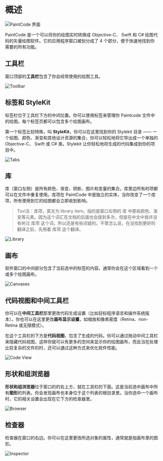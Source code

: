 # 概述

![PaintCode 界面](./images/paintcode_ui.png)

PaintCode 是一个可以将你的绘图实时转换成 Objective-C、 Swift 和 C# 绘图代码的矢量绘图软件。它的应用程序窗口被划分成了 4 个部分，便于快速地找到你需要的所有功能。

## 工具栏

窗口顶部的**工具栏**包含了你会经常使用的绘图工具。

![Toolbar](images/toolbar.png)

## 标签和 StyleKit

标签栏位于工具栏下方的中间位置。你可以使用标签来管理你 Paintcode 文件中的绘图。每个标签页都可以包含多个绘图画布。

第一个标签比较特殊，叫 **StyleKit**，你可以在这里找到你的 Stylekit 目录 —— 一个绘图、颜色、渐变和其他设计资源的集合，你可以轻松地将它导出成一个单独的 Objective-C、 Swift 或 C# 类。Stylekit 让你轻松地将生成的代码集成到你的项目中。

![Tabs](./images/tabs.png)

## 库

库（窗口左侧）是所有颜色、渐变、阴影、图片和变量的集合。库里边所有的项都可以在文件中重复使用。库项在 PaintCode 中是独立的实体，当你改变了一个库项，所有使用到它的绘图都会立即收到影响。

> Tovi注：库项，英文为 library item。指的是窗口左侧的 库 中那些颜色、渐变等元素。因为这个词汇在文档的后面也会提到多次，但是在中文中我并没有听过 库项 这个词，所以还是有些迟疑的。不管怎么说，在没找到更好的翻译之前，先用着 库项 这个翻译。

![Library](./images/library.png)

## 画布

软件窗口的中间部分包含了当前选中的标签的内容。通常你会在这个区域看到一个或多个绘图画布。

![Canvases](./images/canvases.png)

## 代码视图和中间工具栏

你可以在**中间工具栏**那里更改代码生成设置（比如目标程序语言和操作系统版本）。你也可以在这里更改**画布显示设置**，如缩放和像素密度（Retina、non-Retina 或无限模式）。

在这个工具栏的下方是**代码视图**，包含了生成的代码。你可以通过拖动中间工具栏来隐藏代码视图，这样你就可以有更多的空间来显示你的绘图画布，而且当在处理比较复杂的文件的时，还可以通过这种方式来优化软件性能。

![Code View](./images/codeview.png)

## 形状和组浏览器

**形状和组浏览器**位于窗口的的右上方，就在工具栏的下面。这是当前选中画布中所有**图形**的列表。你会发现画布也本身位于这个列表的根目录里。当你选中一个画布时，它的相关设置会出现在它下方的检查器里。

![Browser](./images/browser.png)

## 检查器

检查器在窗口的右边。你可以在这里更改所选对象的属性，通常就是指画布里的图形。

![Inspector](./images/inspector.png)
